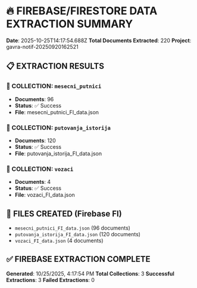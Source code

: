 # 🔥 FIREBASE/FIRESTORE DATA EXTRACTION SUMMARY
**Date**: 2025-10-25T14:17:54.688Z
**Total Documents Extracted**: 220
**Project**: gavra-notif-20250920162521

## 📋 EXTRACTION RESULTS

### 🔸 COLLECTION: `mesecni_putnici`
- **Documents**: 96
- **Status**: ✅ Success
- **File**: mesecni_putnici_FI_data.json

### 🔸 COLLECTION: `putovanja_istorija`
- **Documents**: 120
- **Status**: ✅ Success
- **File**: putovanja_istorija_FI_data.json

### 🔸 COLLECTION: `vozaci`
- **Documents**: 4
- **Status**: ✅ Success
- **File**: vozaci_FI_data.json

## 📁 FILES CREATED (Firebase FI)

- `mesecni_putnici_FI_data.json` (96 documents)
- `putovanja_istorija_FI_data.json` (120 documents)
- `vozaci_FI_data.json` (4 documents)

## ✅ FIREBASE EXTRACTION COMPLETE
**Generated**: 10/25/2025, 4:17:54 PM
**Total Collections**: 3
**Successful Extractions**: 3
**Failed Extractions**: 0
